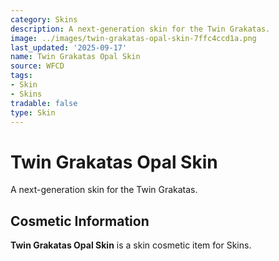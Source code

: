 ```yaml
---
category: Skins
description: A next-generation skin for the Twin Grakatas.
image: ../images/twin-grakatas-opal-skin-7ffc4ccd1a.png
last_updated: '2025-09-17'
name: Twin Grakatas Opal Skin
source: WFCD
tags:
- Skin
- Skins
tradable: false
type: Skin
---
```


# Twin Grakatas Opal Skin

A next-generation skin for the Twin Grakatas.

## Cosmetic Information

**Twin Grakatas Opal Skin** is a skin cosmetic item for Skins.

